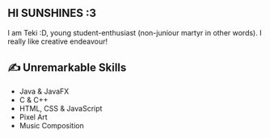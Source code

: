 ## HI SUNSHINES :3
I am Teki :D, young student-enthusiast (non-juniour martyr in other words). I really like creative endeavour!

## ✍️ Unremarkable Skills
* Java & JavaFX
* C & C++
* HTML, CSS & JavaScript
* Pixel Art
* Music Composition


<!--
**Tekisho/Tekisho** is a ✨ _special_ ✨ repository because its `README.md` (this file) appears on your GitHub profile.

Here are some ideas to get you started:

- 🔭 I’m currently working on ...
- 🌱 I’m currently learning ...
- 👯 I’m looking to collaborate on ...
- 🤔 I’m looking for help with ...
- 💬 Ask me about ...
- 📫 How to reach me: ...
- 😄 Pronouns: ...
- ⚡ Fun fact: ...
-->
